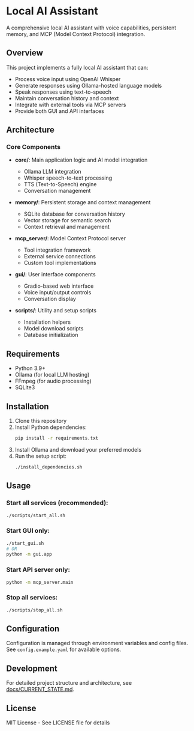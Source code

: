 # Local AI Assistant

A comprehensive local AI assistant with voice capabilities, persistent memory, and MCP (Model Context Protocol) integration.

## Overview

This project implements a fully local AI assistant that can:
- Process voice input using OpenAI Whisper
- Generate responses using Ollama-hosted language models
- Speak responses using text-to-speech
- Maintain conversation history and context
- Integrate with external tools via MCP servers
- Provide both GUI and API interfaces

## Architecture

### Core Components

- **core/**: Main application logic and AI model integration
  - Ollama LLM integration
  - Whisper speech-to-text processing
  - TTS (Text-to-Speech) engine
  - Conversation management

- **memory/**: Persistent storage and context management
  - SQLite database for conversation history
  - Vector storage for semantic search
  - Context retrieval and management

- **mcp_server/**: Model Context Protocol server
  - Tool integration framework
  - External service connections
  - Custom tool implementations

- **gui/**: User interface components
  - Gradio-based web interface
  - Voice input/output controls
  - Conversation display

- **scripts/**: Utility and setup scripts
  - Installation helpers
  - Model download scripts
  - Database initialization

## Requirements

- Python 3.9+
- Ollama (for local LLM hosting)
- FFmpeg (for audio processing)
- SQLite3

## Installation

1. Clone this repository
2. Install Python dependencies:
   ```bash
   pip install -r requirements.txt
   ```
3. Install Ollama and download your preferred models
4. Run the setup script:
   ```bash
   ./install_dependencies.sh
   ```

## Usage

### Start all services (recommended):
```bash
./scripts/start_all.sh
```

### Start GUI only:
```bash
./start_gui.sh
# OR
python -m gui.app
```

### Start API server only:
```bash
python -m mcp_server.main
```

### Stop all services:
```bash
./scripts/stop_all.sh
```

## Configuration

Configuration is managed through environment variables and config files. See `config.example.yaml` for available options.

## Development

For detailed project structure and architecture, see [docs/CURRENT_STATE.md](docs/CURRENT_STATE.md).

## License

MIT License - See LICENSE file for details